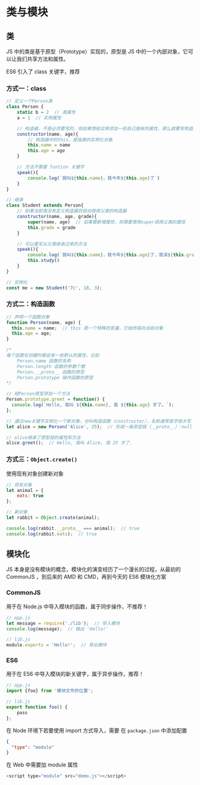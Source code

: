 # 类与模块

## 类

JS 中的类是基于原型（Prototype）实现的，原型是 JS 中的一个内部对象，它可以让我们共享方法和属性。

ES6 引入了 class 关键字，推荐

### 方式一：class

```js
// 定义一个Person类
class Person {
    static b = 2  // 类属性
    a = 1  // 实例属性

    // 构造器，不是必须要写的，但如果想给实例添加一些自己独有的属性，那么就要写构造器
    constructor(name, age){
        // 构造器中的this，是指类的实例化对象
        this.name = name
        this.age = age
    }

    // 方法不需要 funtion 关键字
    speak(){
        console.log(`我叫${this.name}，我今年${this.age}了`)
    }
}

// 继承
class Student extends Person{
    // 如果当前类没有定义构造器则自动使用父类的构造器
    constructor(name, age, grade){
        super(name, age)  // 如果要新增属性，则需要使用super调用父类的属性
        this.grade = grade
    }

    // 可以重写从父类继承过来的方法
    speak(){
        console.log(`我叫${this.name}，我今年${this.age}了，我读${this.grade}年级了`)
        this.study()
    }
}

// 实例化
const me = new Student('7c', 18, 3);
```

### 方式二：构造函数

```js
// 声明一个函数对象
function Person(name, age) {
  this.name = name;  // this 是一个特殊的变量，它始终指向当前对象
  this.age = age;
}

/*
每个函数在创建时都会有一些默认的属性，比如
    Person.name 函数的名称
    Person.length 函数的参数个数
    Person.__proto__ 函数的原型
    Person.prototype 操作函数的原型
*/

// 给Person原型添加一个方法
Person.prototype.greet = function() {
  console.log(`Hello, 我叫 ${this.name}, 我 ${this.age} 岁了。`);
};

// 通过new关键字实例化一个新对象，也叫构造函数（constructor），名称通常首字母大写
let alice = new Person('Alice', 25);  // 形成一条原型链（__proto__）：null -> Object -> Person -> alice

// alice继承了原型链的属性和方法
alice.greet();  // Hello, 我叫 Alice, 我 25 岁了.
```

### 方式三：`Object.create()`

使用现有对象创建新对象

```js
// 现有对象
let animal = {
    eats: true
};

// 新对象
let rabbit = Object.create(animal);

console.log(rabbit.__proto__ === animal);  // true
console.log(rabbit.eats);  // true
```

## 模块化

JS 本身是没有模块的概念，模块化的演变经历了一个漫长的过程，从最初的 CommonJS ，到后来的 AMD 和 CMD，再到今天的 ES6 模块化方案

### CommonJS

用于在 Node.js 中导入模块的函数，属于同步操作，不推荐！

```js
// app.js
let message = require('./lib');  // 导入模块
console.log(message);  // 输出 'Hello!'
```

```js
// lib.js
module.exports = 'Hello!';  // 导出模块
```

### ES6

用于在 ES6 中导入模块的新关键字，属于异步操作，推荐！

```js
// app.js
import {foo} from '模块文件的位置';
```

```js
// lib.js
export function foo() {
    pass
};
```

在 Node 环境下若要使用 import 方式导入，需要 在 `package.json` 中添加配置

```json
{
  "type": "module"
}
```

在 Web 中需要加 module 属性

```js
<script type="module" src="demo.js"></script>
```
